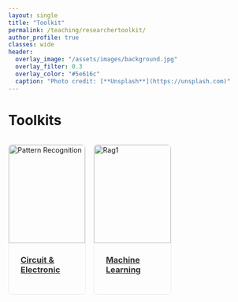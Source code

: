 ```yaml
---
layout: single
title: "Toolkit"
permalink: /teaching/researchertoolkit/
author_profile: true
classes: wide
header:
  overlay_image: "/assets/images/background.jpg"
  overlay_filter: 0.3
  overlay_color: "#5e616c"
  caption: "Photo credit: [**Unsplash**](https://unsplash.com)"
---
```


<div class="container">
  <div class="header">
    <h1>Toolkits</h1>
    <p> </p>
  </div>
  <div class="projects-grid">
    <div class="project-card">
      <a href="/teaching/researchertoolkit/circuit_tools">
        <img src="{{ '/assets/images/MLSignalToolkits.jpg' | relative_url }}" 
             alt="Pattern Recognition" 
             class="project-image">
        <div class="project-content">
          <h3 class="project-title">Circuit & Electronic</h3>
        </div>
      </a>
    </div>
    <div class="project-card">
      <a href="/teaching/studenteffort/toolkit/ML_tools">
        <img src="{{ '/assets/images/ML_toolkit.JPG' | relative_url }}" 
             alt="Rag1" 
             class="project-image">
        <div class="project-content">
          <h3 class="project-title">Machine Learning</h3>
        </div>
      </a>
    </div>
    
  </div>

  <div class="footer">
    
  </div>
</div>

<style>

.projects-grid {
  display: grid;
  grid-template-columns: repeat(5, 1fr);
  gap: 1rem; /* فاصله بین کارت‌ها */
  margin-top: 2rem;
}

.project-card {
  border: 1px solid #eaeaea;
  border-radius: 8px;
  overflow: hidden;
  transition: transform 0.3s ease, box-shadow 0.3s ease;
}

.project-card:hover {
  transform: translateY(-5px);
  box-shadow: 0 10px 20px rgba(0,0,0,0.1);
}

.project-image {
  width: 100%;
  height: 200px;
  object-fit: cover;
}

.project-content {
  padding: 1.5rem;
}

.project-title {
  margin-top: 0;
  color: #333;
}

/* برای تبلت‌ها */
@media (max-width: 1024px) {
  .projects-grid {
    grid-template-columns: repeat(3, 1fr);
  }
}

/* برای موبایل‌ها */
@media (max-width: 768px) {
  .projects-grid {
    grid-template-columns: repeat(2, 1fr);
  }
}

/* برای موبایل‌های کوچک */
@media (max-width: 480px) {
  .projects-grid {
    grid-template-columns: 1fr;
  }
}

</style>

